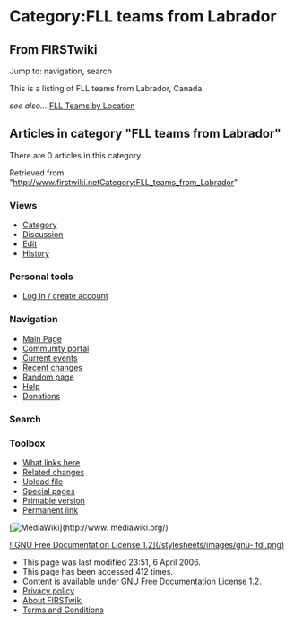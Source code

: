 # Category:FLL teams from Labrador

## From FIRSTwiki

Jump to: navigation, search

This is a listing of FLL teams from Labrador, Canada.

_see also..._ [FLL Teams by Location](FLL_Teams_by_Location "FLL
Teams by Location")

## Articles in category "FLL teams from Labrador"

There are 0 articles in this category.

Retrieved from "<http://www.firstwiki.netCategory:FLL_teams_from_Labrador>"

### Views

- [Category](Category:FLL_teams_from_Labrador)
- [Discussion](/index.php?title=Category_talk:FLL_teams_from_Labrador&action=edit)
- [Edit](/index.php?title=Category:FLL_teams_from_Labrador&action=edit)
- [History](/index.php?title=Category:FLL_teams_from_Labrador&action=history)

### Personal tools

- [Log in / create account](/index.php?title=Special:Userlogin&returnto=Category:FLL_teams_from_Labrador)

[](Main_Page "Main Page")

### Navigation

- [Main Page](Main_Page)
- [Community portal](FIRSTwiki:Community_portal)
- [Current events](Current_events)
- [Recent changes](Special:Recentchanges)
- [Random page](Special:Random)
- [Help](Help:Contents)
- [Donations](FIRSTwiki:Site_support)

### Search

### Toolbox

- [What links here](Special:Whatlinkshere/Category:FLL_teams_from_Labrador)
- [Related changes](Special:Recentchangeslinked/Category:FLL_teams_from_Labrador)
- [Upload file](Special:Upload)
- [Special pages](Special:Specialpages)
- [Printable version](/index.php?title=Category:FLL_teams_from_Labrador&printable=yes)
- [Permanent link](/index.php?title=Category:FLL_teams_from_Labrador&oldid=46084)

[![MediaWiki](/skins/common/images/poweredby_mediawiki_88x31.png)](http://www.
mediawiki.org/)

[![GNU Free Documentation License 1.2](/stylesheets/images/gnu-
fdl.png)](http://www.gnu.org/copyleft/fdl.html)

- This page was last modified 23:51, 6 April 2006.
- This page has been accessed 412 times.
- Content is available under [GNU Free Documentation License 1.2](http://www.gnu.org/copyleft/fdl.html "http://www.gnu.org/copyleft/fdl.html").
- [Privacy policy](FIRSTwiki:Privacy_policy "FIRSTwiki:Privacy policy")
- [About FIRSTwiki](FIRSTwiki:About "FIRSTwiki:About")
- [Terms and Conditions](FIRSTwiki:Terms_and_conditions "FIRSTwiki:Terms and conditions")
